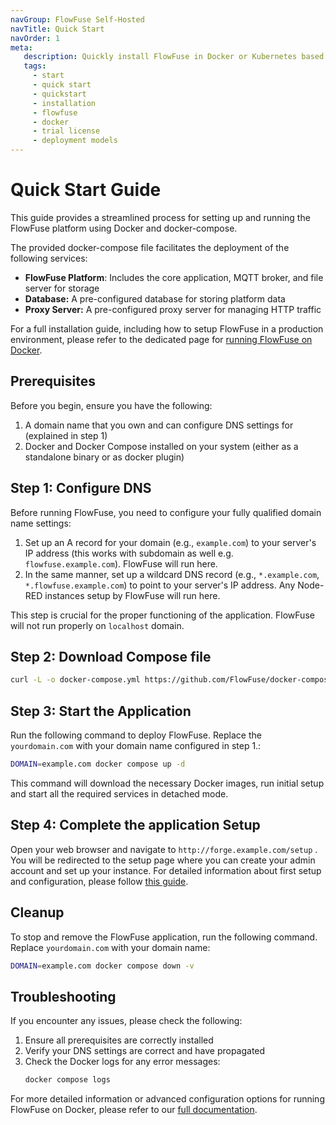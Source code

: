```yaml
---
navGroup: FlowFuse Self-Hosted
navTitle: Quick Start
navOrder: 1
meta:
   description: Quickly install FlowFuse in Docker or Kubernetes based environments.
   tags:
     - start
     - quick start
     - quickstart
     - installation
     - flowfuse
     - docker
     - trial license
     - deployment models
---
```


# Quick Start Guide

This guide provides a streamlined process for setting up and running the FlowFuse platform using Docker and docker-compose. 

The provided docker-compose file facilitates the deployment of the following services:
* **FlowFuse Platform**: Includes the core application, MQTT broker, and file server for storage
* **Database:** A pre-configured database for storing platform data
* **Proxy Server:** A pre-configured proxy server for managing HTTP traffic

For a full installation guide, including how to setup FlowFuse in a production environment, please refer to the dedicated page for [running FlowFuse on Docker](../install/docker/README.md).

## Prerequisites

Before you begin, ensure you have the following:

1. A domain name that you own and can configure DNS settings for (explained in step 1)
2. Docker and Docker Compose installed on your system (either as a standalone binary or as docker plugin)

## Step 1: Configure DNS

Before running FlowFuse, you need to configure your fully qualified domain name settings:

1. Set up an A record for your domain (e.g., `example.com`) to your server's IP address (this works with subdomain as well e.g. `flowfuse.example.com`). FlowFuse will run here.
2. In the same manner, set up a wildcard DNS record (e.g., `*.example.com`, `*.flowfuse.example.com`) to point to your server's IP address. Any Node-RED instances setup by FlowFuse will run here.

This step is crucial for the proper functioning of the application. FlowFuse will not run properly on `localhost` domain.

## Step 2: Download Compose file

```bash
curl -L -o docker-compose.yml https://github.com/FlowFuse/docker-compose/releases/latest/download/docker-compose-quick-start.yml
```

## Step 3: Start the Application

Run the following command to deploy FlowFuse. Replace the  `yourdomain.com` with your domain name configured in step 1.:

```bash
DOMAIN=example.com docker compose up -d
```

This command will download the necessary Docker images, run initial setup and start all the required services in detached mode.

## Step 4: Complete the application Setup

Open your web browser and navigate to `http://forge.example.com/setup` . You will be redirected to the setup page where you can create your admin account and set up your instance.
For detailed information about first setup and configuration, please follow [this guide](../install/first-run.md).


## Cleanup

To stop and remove the FlowFuse application, run the following command. Replace `yourdomain.com` with your domain name:

```bash
DOMAIN=example.com docker compose down -v
```

## Troubleshooting

If you encounter any issues, please check the following:

1. Ensure all prerequisites are correctly installed
2. Verify your DNS settings are correct and have propagated
3. Check the Docker logs for any error messages:
   ```bash
   docker compose logs
   ```

For more detailed information or advanced configuration options for running FlowFuse on Docker, please refer to our [full documentation](../install/docker/README.md).